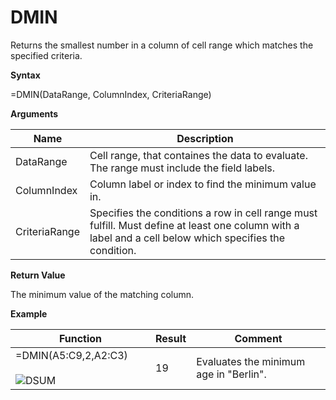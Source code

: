 # DMIN

Returns the smallest number in a column of cell range which matches the
specified criteria.

**Syntax**

=DMIN(DataRange, ColumnIndex, CriteriaRange)

**Arguments**

| Name          | Description                                                                                                                                             |
|---------------|---------------------------------------------------------------------------------------------------------------------------------------------------------|
| DataRange     | Cell range, that containes the data to evaluate. The range must include the field labels.                                                               |
| ColumnIndex   | Column label or index to find the minimum value in.                                                                                                     |
| CriteriaRange | Specifies the conditions a row in cell range must fulfill. Must define at least one column with a label and a cell below which specifies the condition. |

**Return Value**

The minimum value of the matching column.

**Example**

<table>
<colgroup>
<col style="width: 45%" />
<col style="width: 10%" />
<col style="width: 45%" />
</colgroup>
<thead>
<tr class="header">
<th>Function</th>
<th>Result</th>
<th>Comment</th>
</tr>
</thead>
<tbody>
<tr class="odd">
<td><div class="line-block">=DMIN(<span class="blue">A5:C9</span>,2,<span class="red">A2:C3</span>)<br />
<br />
<img src="/images/DSUM.PNG" alt="DSUM" /></div></td>
<td>19</td>
<td>Evaluates the minimum age in "Berlin".</td>
</tr>
</tbody>
</table>

